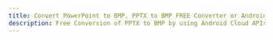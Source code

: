 ---title: Convert PowerPoint to BMP, PPTX to BMP FREE Converter or Android SDKdescription: Free Conversion of PPTX to BMP by using Android Cloud APIs & SDKs. Also Create, Edit & Render Microsoft Word & OpenOffice documents in the Cloud.---